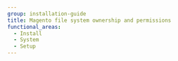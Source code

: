 ```yaml
---
group: installation-guide
title: Magento file system ownership and permissions
functional_areas:
  - Install
  - System
  - Setup
---
```


